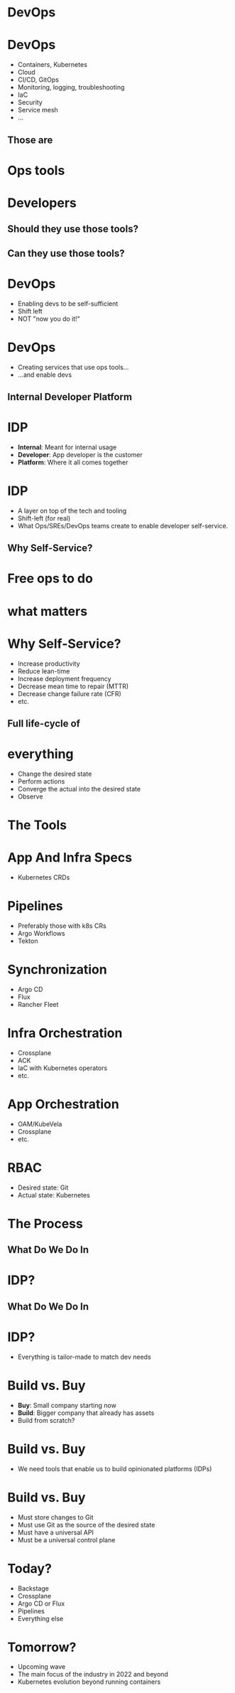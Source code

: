 # DevOps


# DevOps

* Containers, Kubernetes
* Cloud
* CI/CD, GitOps
* Monitoring, logging, troubleshooting
* IaC
* Security
* Service mesh
* ...


## Those are
# Ops tools


# Developers

## Should they use those tools?
## Can they use those tools?


# DevOps

* Enabling devs to be self-sufficient
* Shift left
* NOT "now you do it!"


# DevOps

* Creating services that use ops tools...
* ...and enable devs


## Internal Developer Platform
# IDP

* **Internal**: Meant for internal usage
* **Developer**: App developer is the customer
* **Platform**: Where it all comes together


# IDP

* A layer on top of the tech and tooling
* Shift-left (for real)
* What Ops/SREs/DevOps teams create to enable developer self-service.


## Why Self-Service?
# Free ops to do
# what matters


# Why Self-Service?

* Increase productivity
* Reduce lean-time
* Increase deployment frequency
* Decrease mean time to repair (MTTR)
* Decrease change failure rate (CFR)
* etc.


## Full life-cycle of
# everything

* Change the desired state
* Perform actions
* Converge the actual into the desired state
* Observe


<!-- .slide: data-background="img/diag-01.png" data-background-size="contain" -->


# The Tools


# App And Infra Specs

* Kubernetes CRDs


# Pipelines

* Preferably those with k8s CRs
* Argo Workflows
* Tekton


# Synchronization

* Argo CD
* Flux
* Rancher Fleet


# Infra Orchestration

* Crossplane
* ACK
* IaC with Kubernetes operators
* etc.


# App Orchestration

* OAM/KubeVela
* Crossplane
* etc.


# RBAC

* Desired state: Git
* Actual state: Kubernetes


# The Process


<!-- .slide: data-background="img/diag-02.png" data-background-size="contain" -->


## What Do We Do In
# IDP?


<!-- .slide: data-background="img/diag-03.png" data-background-size="contain" -->


## What Do We Do In
# IDP?

* Everything is tailor-made to match dev needs


# Build vs. Buy

* **Buy**: Small company starting now
* **Build**: Bigger company that already has assets
* Build from scratch?


# Build vs. Buy

* We need tools that enable us to build opinionated platforms (IDPs)


# Build vs. Buy

* Must store changes to Git
* Must use Git as the source of the desired state
* Must have a universal API
* Must be a universal control plane


# Today?

* Backstage
* Crossplane
* Argo CD or Flux
* Pipelines
* Everything else


# Tomorrow?

* Upcoming wave
* The main focus of the industry in 2022 and beyond
* Kubernetes evolution beyond running containers
